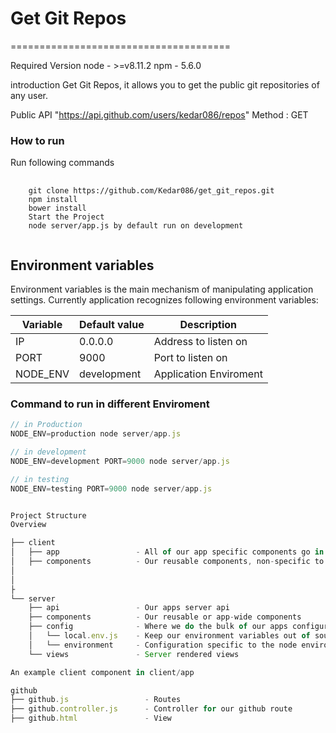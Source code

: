# Get Git Repos
======================================

Required Version node - >=v8.11.2 npm - 5.6.0

introduction
Get Git Repos, it allows you to get the public git repositories of any user.

Public API
"https://api.github.com/users/kedar086/repos"
Method : GET

### How to run

Run following commands

<pre>
	<code>
	git clone https://github.com/Kedar086/get_git_repos.git
	npm install
	bower install
    Start the Project 
    node server/app.js by default run on development
	</code>
</pre>




## Environment variables
Environment variables is the main mechanism of manipulating application settings. Currently application recognizes
following environment variables:

| Variable             | Default value | Description              |
| -------------------- | ------------- | ------------------------ |
| IP                   | 0.0.0.0       | Address to listen on     |
| PORT                 | 9000          | Port to listen on        |
| NODE_ENV             | development   | Application Enviroment   |

### Command to run in different Enviroment

```js
// in Production
NODE_ENV=production node server/app.js

// in development
NODE_ENV=development PORT=9000 node server/app.js

// in testing
NODE_ENV=testing PORT=9000 node server/app.js


Project Structure
Overview

├── client
│   ├── app                 - All of our app specific components go in here
│   ├── components          - Our reusable components, non-specific to to our app
│   
│
├
└── server
    ├── api                 - Our apps server api
    ├── components          - Our reusable or app-wide components
    ├── config              - Where we do the bulk of our apps configuration
    │   └── local.env.js    - Keep our environment variables out of source control
    │   └── environment     - Configuration specific to the node environment
    └── views               - Server rendered views

An example client component in client/app

github
├── github.js                 - Routes
├── github.controller.js      - Controller for our github route
├── github.html               - View
